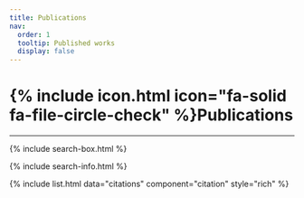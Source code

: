 ```yaml
---
title: Publications
nav:
  order: 1
  tooltip: Published works
  display: false
---
```


# {% include icon.html icon="fa-solid fa-file-circle-check" %}Publications

<hr> 

{% include search-box.html %}

{% include search-info.html %}

{% include list.html data="citations" component="citation" style="rich" %}
